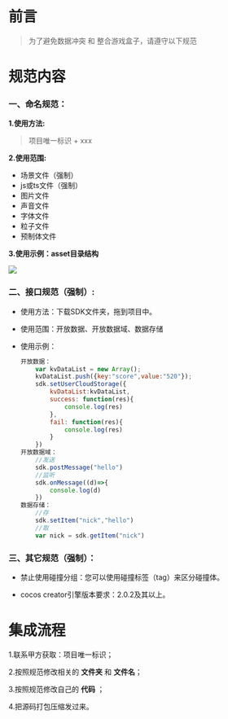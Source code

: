# 前言

> 为了避免数据冲突 和 整合游戏盒子，请遵守以下规范

# 规范内容

### 一、命名规范：

**1.使用方法:** 

> 项目唯一标识 + xxx

**2.使用范围:**
- 场景文件（强制）
- js或ts文件（强制）
- 图片文件
- 声音文件
- 字体文件
- 粒子文件
- 预制体文件


**3.使用示例：asset目录结构**

![](https://laixiao.github.io/gamebox/doc/gamebox.png)

### 二、接口规范（强制）:

- 使用方法：下载SDK文件夹，拖到项目中。

- 使用范围：开放数据、开放数据域、数据存储
    
- 使用示例：
    ```javascript
    开放数据：
        var kvDataList = new Array();
        kvDataList.push({key:"score",value:"520"});
        sdk.setUserCloudStorage({
            kvDataList:kvDataList,
            success: function(res){
                console.log(res)
            },
            fail: function(res){
                console.log(res)
            }
        })
    开放数据域：
        //发送
        sdk.postMessage("hello")
        //监听
        sdk.onMessage((d)=>{
            console.log(d)
        })
    数据存储：
        //存
        sdk.setItem("nick","hello")
        //取
        var nick = sdk.getItem("nick")
    ```
  


### 三、其它规范（强制）：

- 禁止使用碰撞分组：您可以使用碰撞标签（tag）来区分碰撞体。

- cocos creator引擎版本要求：2.0.2及其以上。

# 集成流程

1.联系甲方获取：项目唯一标识；

2.按照规范修改相关的 **文件夹** 和 **文件名**；

3.按照规范修改自己的 **代码** ；

4.把源码打包压缩发过来。
